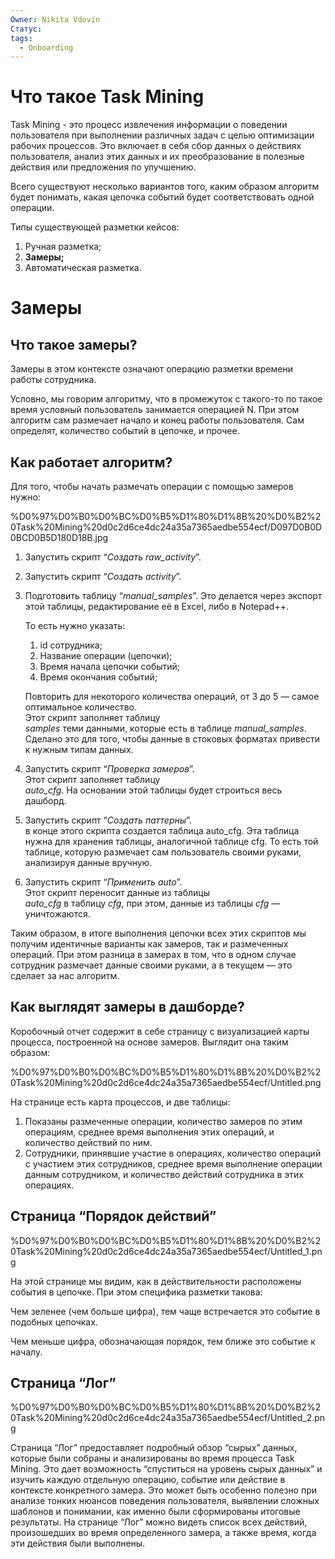 ```yaml
---
Owner: Nikita Vdovin
Статус: 
tags:
  - Onboarding
---
```

  

# Что такое Task Mining

Task Mining - это процесс извлечения информации о поведении пользователя при выполнении различных задач с целью оптимизации рабочих процессов. Это включает в себя сбор данных о действиях пользователя, анализ этих данных и их преобразование в полезные действия или предложения по улучшению.

Всего существуют несколько вариантов того, каким образом алгоритм будет понимать, какая цепочка событий будет соответствовать одной операции.

Типы существующей разметки кейсов:

1. Ручная разметка;
2. **Замеры;**
3. Автоматическая разметка.

# Замеры

## Что такое замеры?

Замеры в этом контексте означают операцию разметки времени работы сотрудника.

Условно, мы говорим алгоритму, что в промежуток с такого-то по такое время условный пользователь занимается операцией N. При этом алгоритм сам размечает начало и конец работы пользователя. Сам определят, количество событий в цепочке, и прочее.

## Как работает алгоритм?

Для того, чтобы начать размечать операции с помощью замеров нужно:

%D0%97%D0%B0%D0%BC%D0%B5%D1%80%D1%8B%20%D0%B2%20Task%20Mining%20d0c2d6ce4dc24a35a7365aedbe554ecf/D097D0B0D0BCD0B5D180D18B.jpg

1. Запустить скрипт “_Создать raw_activity_”.
2. Запустить скрипт “_Создать activity_”.
3. Подготовить таблицу “_manual_samples_”. Это делается через экспорт этой таблицы, редактирование её в Excel, либо в Notepad++.
    
    То есть нужно указать:
    
    1. id сотрудника;
    2. Название операции (цепочки);
    3. Время начала цепочки событий;
    4. Время окончания событий;
    
    Повторить для некоторого количества операций, от 3 до 5 — самое оптимальное количество.  
    Этот скрипт заполняет таблицу  
    _samples_ теми данными, которые есть в таблице _manual_samples_. Сделано это для того, чтобы данные в стоковых форматах привести к нужным типам данных.
    
4. Запустить скрипт “_Проверка замеров_”.  
    Этот скрипт заполняет таблицу  
    _auto_cfg_. На основании этой таблицы будет строиться весь дашборд.
5. Запустить скрипт “_Создать паттерны_”.  
    в конце этого скрипта создается таблица auto_cfg. Эта таблица нужна для хранения таблицы, аналогичной таблице cfg. То есть той таблице, которую размечает сам пользователь своими руками, анализируя данные вручную.  
    
6. Запустить скрипт “_Применить auto_”.  
    Этот скрипт переносит данные из таблицы  
    _auto_cfg_ в таблицу _cfg_, при этом, данные из таблицы _cfg_ — уничтожаются.

Таким образом, в итоге выполнения цепочки всех этих скриптов мы получим идентичные варианты как замеров, так и размеченных операций. При этом разница в замерах в том, что в одном случае сотрудник размечает данные своими руками, а в текущем — это сделает за нас алгоритм.

## Как выглядят замеры в дашборде?

Коробочный отчет содержит в себе страницу с визуализацией карты процесса, построенной на основе замеров. Выглядит она таким образом:

%D0%97%D0%B0%D0%BC%D0%B5%D1%80%D1%8B%20%D0%B2%20Task%20Mining%20d0c2d6ce4dc24a35a7365aedbe554ecf/Untitled.png

На странице есть карта процессов, и две таблицы:

1. Показаны размеченные операции, количество замеров по этим операциям, среднее время выполнения этих операций, и количество действий по ним.
2. Сотрудники, принявшие участие в операциях, количество операций с участием этих сотрудников, среднее время выполнение операции данным сотрудником, и количество действий сотрудника в этих операциях.

## Страница “Порядок действий”

%D0%97%D0%B0%D0%BC%D0%B5%D1%80%D1%8B%20%D0%B2%20Task%20Mining%20d0c2d6ce4dc24a35a7365aedbe554ecf/Untitled_1.png

На этой странице мы видим, как в действительности расположены события в цепочке. При этом специфика разметки такова:

Чем зеленее (чем больше цифра), тем чаще встречается это событие в подобных цепочках.

Чем меньше цифра, обозначающая порядок, тем ближе это событие к началу.

## Страница “Лог”

%D0%97%D0%B0%D0%BC%D0%B5%D1%80%D1%8B%20%D0%B2%20Task%20Mining%20d0c2d6ce4dc24a35a7365aedbe554ecf/Untitled_2.png

Страница “Лог” предоставляет подробный обзор “сырых” данных, которые были собраны и анализированы во время процесса Task Mining. Это дает возможность “спуститься на уровень сырых данных” и изучить каждую отдельную операцию, событие или действие в контексте конкретного замера. Это может быть особенно полезно при анализе тонких нюансов поведения пользователя, выявлении сложных шаблонов и понимании, как именно были сформированы итоговые результаты. На странице “Лог” можно видеть список всех действий, произошедших во время определенного замера, а также время, когда эти действия были выполнены.